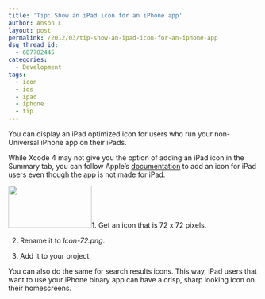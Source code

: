 ```yaml
---
title: 'Tip: Show an iPad icon for an iPhone app'
author: Anson L
layout: post
permalink: /2012/03/tip-show-an-ipad-icon-for-an-iphone-app
dsq_thread_id:
  - 607702445
categories:
  - Development
tags:
  - icon
  - ios
  - ipad
  - iphone
  - tip
---
```

You can display an iPad optimized icon for users who run your non-Universal iPhone app on their iPads.

While Xcode 4 may not give you the option of adding an iPad icon in the Summary tab, you can follow Apple&#8217;s <a href="https://developer.apple.com/library/ios/#documentation/iPhone/Conceptual/iPhoneOSProgrammingGuide/App-RelatedResources/App-RelatedResources.html#//apple_ref/doc/uid/TP40007072-CH6-SW5" target="_blank">documentation</a> to add an icon for iPad users even though the app is not made for iPad.

[<img class="alignleft  wp-image-1483" title="Icon-72.png" src="https://ansonliu.com/wp-content/uploads/2012/03/Screen-Shot-2012-03-11-at-5.22.48-PM.png" alt="" width="168" height="85" />][1]1. Get an icon that is 72 x 72 pixels.

2. Rename it to *Icon-72.png*.

3. Add it to your project.

You can also do the same for search results icons. This way, iPad users that want to use your iPhone binary app can have a crisp, sharp looking icon on their homescreens.

 [1]: https://ansonliu.com/wp-content/uploads/2012/03/Screen-Shot-2012-03-11-at-5.22.48-PM.png